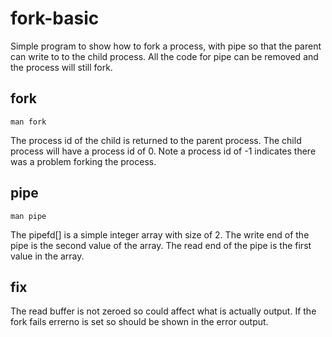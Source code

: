 # fork-basic

Simple program to show how to fork a process, with pipe so that the parent can write to to the child process.
All the code for pipe can be removed and the process will still fork.

## fork
```
man fork
```

The process id of the child is returned to the parent process. The child process will have a process id of 0. Note a process id of -1 indicates there was a problem forking the process.

## pipe

```
man pipe
```

The pipefd[] is a simple integer array with size of 2.
The write end of the pipe is the second value of the array.
The read end of the pipe is the first value in the array.


## fix
The read buffer is not zeroed so could affect what is actually output.
If the fork fails errerno is set so should be shown in the error output.
